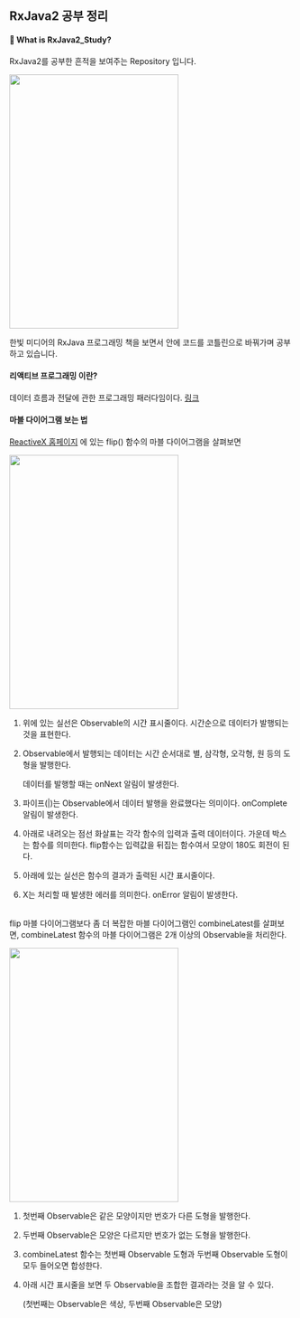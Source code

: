 ## RxJava2 공부 정리

#### 🤔 What is RxJava2_Study?

RxJava2를 공부한 흔적을 보여주는 Repository 입니다.



<img src="https://lh3.googleusercontent.com/proxy/mm-hAjoDFH2KozPg0eoqUpi5cgVpKtkuaYnayKfiMv3eNgRd8fVqHFgRHU4TtYOXL94kUXZZBCHe0ensy4RICHsaje9t3AdMTGLVmHfq40KgLzN0i4yvQUpDzw" width = "300" height = "450"  />

한빛 미디어의 RxJava 프로그래밍 책을 보면서 안에 코드를 코틀린으로 바꿔가며 공부하고 있습니다.</br>



#### 리액티브 프로그래밍 이란?

 데이터 흐름과 전달에 관한 프로그래밍 패러다임이다.  [링크](https://en.wikipedia.org/wiki/Reactive_programming)</br>



#### 마블 다이어그램 보는 법

[ReactiveX 홈페이지](http://reactivex.io) 에 있는 flip() 함수의 마블 다이어그램을 살펴보면



<img src="" width = "300" height = "450"  /></br>



1. 위에 있는 실선은 Observable의 시간 표시줄이다. 시간순으로 데이터가 발행되는 것을 표현한다.

2. Observable에서 발행되는 데이터는 시간 순서대로 별, 삼각형, 오각형, 원 등의 도형을 발행한다. 

   데이터를 발행할 때는 onNext 알림이 발생한다.

3. 파이프(|)는 Observable에서 데이터 발행을 완료했다는 의미이다. onComplete 알림이 발생한다.

4. 아래로 내려오는 점선 화살표는 각각 함수의 입력과 출력 데이터이다. 가운데 박스는 함수를 의미한다. flip함수는 입력값을 뒤집는 함수여서 모양이 180도 회전이 된다.

5. 아래에 있는 실선은 함수의 결과가 출력된 시간 표시줄이다.

6. X는 처리할 때 발생한 에러를 의미한다. onError 알림이 발생한다. </br></br>



flip 마블 다이어그램보다 좀 더 복잡한 마블 다이어그램인 combineLatest를 살펴보면, combineLatest 함수의 마블 다이어그램은 2개 이상의 Observable을 처리한다.



<img src="" width = "300" height = "450"  /></br>



1. 첫번째 Observable은 같은 모양이지만 번호가 다른 도형을 발행한다.

2. 두번째 Observable은 모양은 다르지만 번호가 없는 도형을 발행한다.

3. combineLatest 함수는 첫번째 Observable 도형과 두번째 Observable 도형이 모두 들어오면 합성한다.

4. 아래 시간 표시줄을 보면 두 Observable을 조합한 결과라는 것을 알 수 있다. 

   (첫번째는 Observable은 색상, 두번째 Observable은 모양)